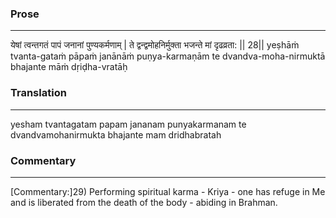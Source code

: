 ### Prose 
 --- 
येषां त्वन्तगतं पापं जनानां पुण्यकर्मणाम् |
ते द्वन्द्वमोहनिर्मुक्ता भजन्ते मां दृढव्रता: || 28||
yeṣhāṁ tvanta-gataṁ pāpaṁ janānāṁ puṇya-karmaṇām
te dvandva-moha-nirmuktā bhajante māṁ dṛiḍha-vratāḥ

### Translation 
 --- 
yesham tvantagatam papam jananam punyakarmanam te dvandvamohanirmukta bhajante mam dridhabratah

### Commentary 
 --- 
[Commentary:]29) Performing spiritual karma - Kriya - one has refuge in Me and is liberated from the death of the body - abiding in Brahman.